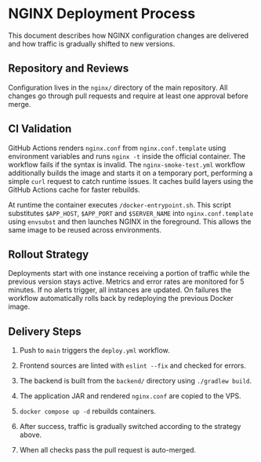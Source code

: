 # NGINX Deployment Process

This document describes how NGINX configuration changes are delivered and how traffic is gradually shifted to new versions.

## Repository and Reviews
Configuration lives in the `nginx/` directory of the main repository. All changes go through pull requests and require at least one approval before merge.

## CI Validation
GitHub Actions renders `nginx.conf` from `nginx.conf.template` using environment variables and runs `nginx -t` inside the official container. The workflow fails if the syntax is invalid.
The `nginx-smoke-test.yml` workflow additionally builds the image and starts it on a temporary port, performing a simple `curl` request to catch runtime issues. It caches build layers using the GitHub Actions cache for faster rebuilds.

At runtime the container executes `/docker-entrypoint.sh`. This script substitutes `$APP_HOST`, `$APP_PORT` and `$SERVER_NAME` into `nginx.conf.template` using `envsubst` and then launches NGINX in the foreground. This allows the same image to be reused across environments.

## Rollout Strategy
Deployments start with one instance receiving a portion of traffic while the previous version stays active. Metrics and error rates are monitored for 5 minutes. If no alerts trigger, all instances are updated. On failures the workflow automatically rolls back by redeploying the previous Docker image.

## Delivery Steps
1. Push to `main` triggers the `deploy.yml` workflow.
2. Frontend sources are linted with `eslint --fix` and checked for errors.
3. The backend is built from the `backend/` directory using `./gradlew build`.
4. The application JAR and rendered `nginx.conf` are copied to the VPS.
5. `docker compose up -d` rebuilds containers.
6. After success, traffic is gradually switched according to the strategy above.

7. When all checks pass the pull request is auto-merged.
